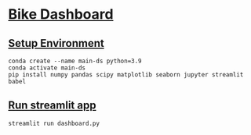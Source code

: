 # [Bike Dashboard](#bike-dashboard)
## [Setup Environment](#setup-environment)
```
conda create --name main-ds python=3.9
conda activate main-ds
pip install numpy pandas scipy matplotlib seaborn jupyter streamlit babel
```
## [Run streamlit app](#run-streamlit-app)
```
streamlit run dashboard.py
```
